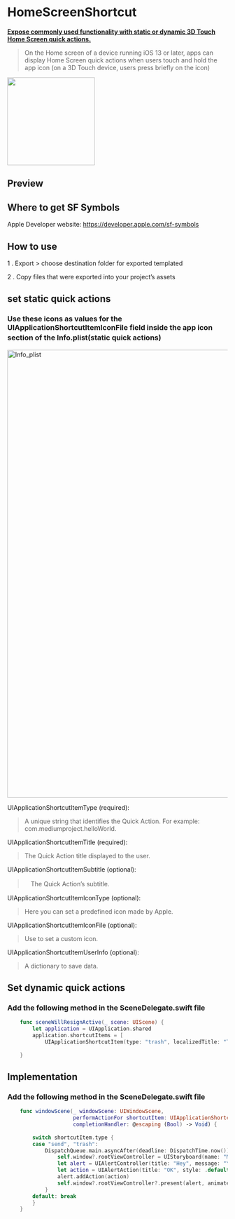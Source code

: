 # HomeScreenShortcut  
**[Expose commonly used functionality with static or dynamic 3D Touch Home Screen quick actions.
](https://developer.apple.com/documentation/uikit/menus_and_shortcuts/add_home_screen_quick_actions)**  
> On the Home screen of a device running iOS 13 or later, apps can display Home Screen quick actions when users touch and hold the app icon (on a 3D Touch device, users press briefly on the icon)

<img src="https://user-images.githubusercontent.com/47273077/136684846-e57b27f7-9e34-44a7-82e9-5e14fae8a403.png" width="200"> 

## Preview 

## Where to get SF Symbols
Apple Developer website: https://developer.apple.com/sf-symbols

## How to use
1 . Export > choose destination folder for exported templated


2 . Copy files that were exported into your project’s assets


## set static quick actions
### Use these icons as values for the UIApplicationShortcutItemIconFile field inside the app icon section of the Info.plist(static quick actions)　

<img width="1021" alt="Info_plist" src="https://user-images.githubusercontent.com/47273077/136687095-59a1ce14-330e-4bbc-98cf-75cc5f28dcfc.png">

UIApplicationShortcutItemType (required): 
> A unique string that identifies the Quick Action. For example: com.mediumproject.helloWorld. 

UIApplicationShortcutItemTitle (required): 
> The Quick Action title displayed to the user.

UIApplicationShortcutItemSubtitle (optional): 
> 　The Quick Action’s subtitle. 

UIApplicationShortcutItemIconType (optional): 
>  Here you can set a predefined icon made by Apple.

UIApplicationShortcutItemIconFile (optional): 
>  Use to set a custom icon.

UIApplicationShortcutItemUserInfo (optional): 
> A dictionary to save data.

## Set dynamic quick actions 
### Add the following method in the SceneDelegate.swift file 
```swift 
    func sceneWillResignActive(_ scene: UIScene) {
        let application = UIApplication.shared
        application.shortcutItems = [
            UIApplicationShortcutItem(type: "trash", localizedTitle: "Trash", localizedSubtitle: nil, icon: UIApplicationShortcutIcon(systemImageName: "trash.slash.circle"))]
        
    }
```

## Implementation 
### Add the following method in the SceneDelegate.swift file 
```swift 
    func windowScene(_ windowScene: UIWindowScene,
                     performActionFor shortcutItem: UIApplicationShortcutItem,
                     completionHandler: @escaping (Bool) -> Void) {
        
        switch shortcutItem.type {
        case "send", "trash":
            DispatchQueue.main.asyncAfter(deadline: DispatchTime.now()) {
                self.window?.rootViewController = UIStoryboard(name: "Main", bundle: nil).instantiateInitialViewController()
                let alert = UIAlertController(title: "Hey", message: "Your quick action works!", preferredStyle: .alert)
                let action = UIAlertAction(title: "OK", style: .default, handler: nil)
                alert.addAction(action)
                self.window?.rootViewController?.present(alert, animated: true, completion: nil)
            }
        default: break
        }
    }

``` 

